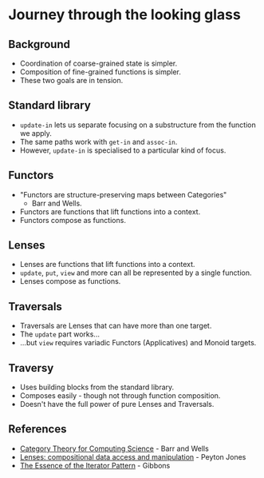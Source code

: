 Journey through the looking glass
=================================

Background
----------

* Coordination of coarse-grained state is simpler.
* Composition of fine-grained functions is simpler.
* These two goals are in tension.

Standard library
----------------

* `update-in` lets us separate focusing on a substructure from
  the function we apply.
* The same paths work with `get-in` and `assoc-in`.
* However, `update-in` is specialised to a particular kind of
  focus.

Functors
--------

* "Functors are structure-preserving maps between Categories"
  - Barr and Wells.
* Functors are functions that lift functions into a context.
* Functors compose as functions.

Lenses
------

* Lenses are functions that lift functions into a context.
* `update`, `put`, `view` and more can all be represented by a
  single function.
* Lenses compose as functions.

Traversals
----------

* Traversals are Lenses that can have more than one target.
* The `update` part works...
* ...but `view` requires variadic Functors (Applicatives) and
  Monoid targets.

Traversy
--------

* Uses building blocks from the standard library.
* Composes easily - though not through function composition.
* Doesn't have the full power of pure Lenses and Traversals.

References
----------

* [Category Theory for Computing Science](http://www.math.mcgill.ca/triples/Barr-Wells-ctcs.pdf) - Barr and Wells
* [Lenses: compositional data access and manipulation](https://skillsmatter.com/skillscasts/4251-lenses-compositional-data-access-and-manipulation) - Peyton Jones
* [The Essence of the Iterator Pattern](http://www.cs.ox.ac.uk/jeremy.gibbons/publications/iterator.pdf) - Gibbons

